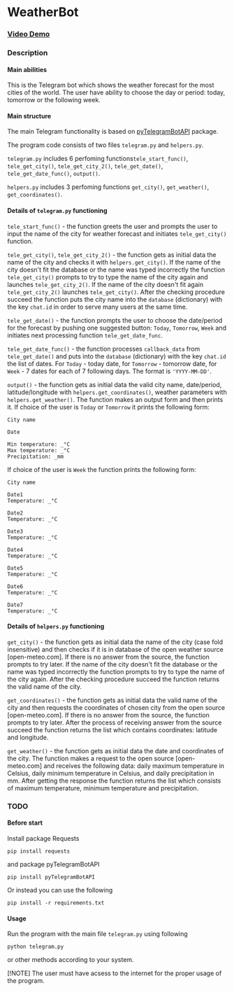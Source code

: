 # WeatherBot
### [Video Demo](<https://youtu.be/jSLrlbJ5EM4>)
### Description
#### Main abilities
This is the Telegram bot which shows the weather forecast for the most cities of the world. The user have ability to choose the day or period: today, tomorrow or the following week.
#### Main structure
The main Telegram functionality is based on [pyTelegramBotAPI](<https://pypi.org/project/pyTelegramBotAPI/>) package.

The program code consists of two files ```telegram.py``` and  ```helpers.py```.

```telegram.py``` includes 6 perfoming functions```tele_start_func()```, ```tele_get_city()```, ```tele_get_city_2()```, ```tele_get_date()```, ```tele_get_date_func()```, ```output()```.

```helpers.py``` includes 3 perfoming functions ```get_city()```, ```get_weather()```, ```get_coordinates()```.

#### Details of ```telegram.py``` functioning
```tele_start_func()``` - the function greets the user and prompts the user to input the name of the city for weather forecast and initiates ```tele_get_city()``` function.

```tele_get_city()```, ```tele_get_city_2()``` - the function gets as initial data the name of the city and checks it with ```helpers.get_city()```. If the name of the city doesn't fit the database or the name was typed incorrectly the function ```tele_get_city()``` prompts to try to type the name of the city again and launches ```tele_get_city_2()```. If the name of the city doesn't fit again ```tele_get_city_2()``` launches ```tele_get_city()```. After the checking procedure succeed the function puts the city name into the ```database``` (dictionary) with the key ```chat.id``` in order to serve many users at the same time.

```tele_get_date()``` - the function prompts the user to choose the date/period for the forecast by pushing one suggested button: ```Today```, ```Tomorrow```, ```Week``` and initiates next processing function ```tele_get_date_func```.

```tele_get_date_func()``` - the function processes ```callback_data``` from ```tele_get_date()``` and puts into the ```database``` (dictionary) with the key ```chat.id``` the list of dates. For ```Today``` - today date, for ```Tomorrow``` - tomorrow date, for ```Week``` - 7 dates for each of 7 following days. The format is ```'YYYY-MM-DD'```.

```output()``` - the function gets as initial data the valid city name, date/period, latitude/longitude with ```helpers.get_coordinates()```, weather parameters with ```helpers.get_weather()```. The function makes an output form and then prints it. If choice of the user is ```Today``` or ```Tomorrow``` it prints the following form:
```
City name

Date

Min temperature: _°C
Max temperature: _°C
Precipitation: _mm
```
If choice of the user is ```Week``` the function prints the following form:
```
City name

Date1
Temperature: _°C

Date2
Temperature: _°C

Date3
Temperature: _°C

Date4
Temperature: _°C

Date5
Temperature: _°C

Date6
Temperature: _°C

Date7
Temperature: _°C
```


#### Details of ```helpers.py``` functioning


```get_city()``` - the function gets as initial data the name of the city (case fold insensitive) and then checks if it is in database of the open weather source [open-meteo.com]. If there is no answer from the source, the function prompts to try later. If the name of the city doesn't fit the database or the name was typed incorrectly the function prompts to try to type the name of the city again. After the checking procedure succeed the function returns the valid name of the city.   


```get_coordinates()``` - the function gets as initial data the valid name of the city and then requests the coordinates of chosen city from the open source [open-meteo.com]. If there is no answer from the source, the function prompts to try later. After the process of receiving answer from the source succeed the function returns the list which contains coordinates: latitude and longitude.

```get_weather()``` - the function gets as initial data the date and coordinates of the city. The function makes a request to the open source [open-meteo.com] and receives the following data: daily maximum temperature in Celsius, daily minimum temperature in Celsius, and daily precipitation in mm. After getting the response the function returns the list which consists of maximum temperature, minimum temperature and precipitation.

### TODO
#### Before start
Install package Requests
```
pip install requests
```
and package pyTelegramBotAPI
```
pip install pyTelegramBotAPI
```
Or instead you can use the following
```
pip install -r requirements.txt
```
#### Usage
Run the program with the main file ```telegram.py``` using following
```
python telegram.py
```
or other methods according to your system.

[!NOTE] The user must have acsess to the internet for the proper usage of the program.
